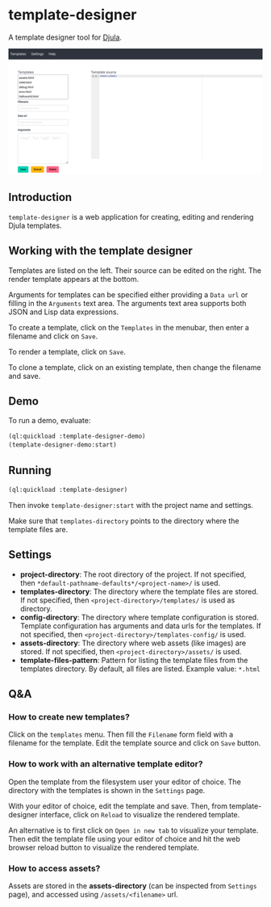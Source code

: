 # template-designer

A template designer tool for [Djula](http://mmontone.github.io/djula/djula/).

![template-designer](docs/template-designer.png)

## Introduction

`template-designer` is a web application for creating, editing and rendering Djula templates. 

## Working with the template designer

Templates are listed on the left. Their source can be edited on the right.
The render template appears at the bottom.

Arguments for templates can be specified either providing a `Data url` or filling in the `Arguments` text area. The arguments text area supports both JSON and Lisp data expressions.

To create a template, click on the `Templates` in the menubar, then enter a filename and click on `Save`.

To render a template, click on `Save`.

To clone a template, click on an existing template, then change the filename and save.

## Demo

To run a demo, evaluate:

```lisp
(ql:quickload :template-designer-demo)
(template-designer-demo:start)
```

## Running

```lisp
(ql:quickload :template-designer)
```

Then invoke `template-designer:start` with the project name and settings.

Make sure that `templates-directory` points to the directory where the template files are.

## Settings

- **project-directory**: The root directory of the project. If not specified, then `*default-pathname-defaults*/<project-name>/` is used.
- **templates-directory**: The directory where the template files are stored. If not specified, then `<project-directory>/templates/` is used as directory.
- **config-directory**: The directory where template configuration is stored. Template configuration has arguments and data urls for the templates. If not specified, then `<project-directory>/templates-config/` is used.
- **assets-directory**: The directory where web assets (like images) are stored. If not specified, then `<project-directory>/assets/` is used.
- **template-files-pattern**: Pattern for listing the template files from the templates directory. By default, all files are listed. Example value: `*.html`

## Q&A

### How to create new templates?

Click on the `templates` menu. Then fill the `Filename` form field with a filename for the template. Edit the template source and click on `Save` button.

### How to work with an alternative template editor?

Open the template from the filesystem user your editor of choice. The directory with the templates is shown in the `Settings` page.

With your editor of choice, edit the template and save. Then, from template-designer interface, click on `Reload` to visualize the rendered template.

An alternative is to first click on `Open in new tab` to visualize your template. Then edit the template file using your editor of choice and hit the web browser reload button to visualize the rendered template.

### How to access assets?

Assets are stored in the **assets-directory** (can be inspected from `Settings` page), and accessed using `/assets/<filename>` url.

